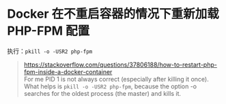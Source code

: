 # Docker 在不重启容器的情况下重新加载 PHP-FPM 配置



执行：`pkill -o -USR2 php-fpm`

> https://stackoverflow.com/questions/37806188/how-to-restart-php-fpm-inside-a-docker-container  
> For me PID 1 is not always correct (especially after killing it once). What helps is `pkill -o -USR2 php-fpm`, because the option -o searches for the oldest process (the master) and kills it.
